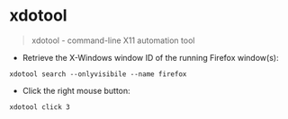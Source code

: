 # xdotool

> xdotool - command-line X11 automation tool

- Retrieve the X-Windows window ID of the running Firefox window(s):

`xdotool search --onlyvisibile --name firefox`

- Click the right mouse button:

`xdotool click 3`
